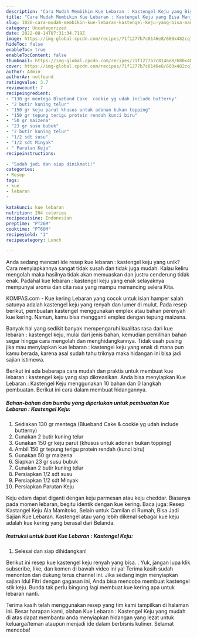 ```yaml
---
description: "Cara Mudah Membikin Kue Lebaran : Kastengel Keju yang Bisa Manjain Lidah"
title: "Cara Mudah Membikin Kue Lebaran : Kastengel Keju yang Bisa Manjain Lidah"
slug: 1026-cara-mudah-membikin-kue-lebaran-kastengel-keju-yang-bisa-manjain-lidah
category: Uncategorized
date: 2022-08-14T07:31:34.719Z
image: https://img-global.cpcdn.com/recipes/71f1277b7c8146e8/680x482cq70/kue-lebaran-kastengel-keju-foto-resep-utama.jpg
hideToc: false
enableToc: true
enableTocContent: false
thumbnail: https://img-global.cpcdn.com/recipes/71f1277b7c8146e8/680x482cq70/kue-lebaran-kastengel-keju-foto-resep-utama.jpg
cover: https://img-global.cpcdn.com/recipes/71f1277b7c8146e8/680x482cq70/kue-lebaran-kastengel-keju-foto-resep-utama.jpg
author: Admin
authorAv: notfound
ratingvalue: 3.7
reviewcount: 7
recipeingredient:
- "130 gr mentega Blueband Cake  cookie yg udah include butterny"
- "2 butir kuning telur"
- "150 gr keju parut khusus untuk adonan bukan topping"
- "150 gr tepung terigu protein rendah kunci biru"
- "50 gr maizena"
- "23 gr susu bubuk"
- "2 butir kuning telur"
- "1/2 sdt susu"
- "1/2 sdt Minyak"
- " Parutan Keju"
recipeinstructions:

- "Sudah jadi dan siap dinikmati!"
categories:
- Resep
tags:
- kue
- lebaran
- 

katakunci: kue lebaran  
nutrition: 204 calories
recipecuisine: Indonesian
preptime: "PT26M"
cooktime: "PT60M"
recipeyield: "1"
recipecategory: Lunch

---
```





Anda sedang mencari ide resep kue lebaran : kastengel keju yang unik? Cara menyiapkannya sangat tidak susah dan tidak juga mudah. Kalau keliru mengolah maka hasilnya tidak akan memuaskan dan justru cenderung tidak enak. Padahal kue lebaran : kastengel keju yang enak selayaknya mempunyai aroma dan cita rasa yang mampu memancing selera Kita.





KOMPAS.com - Kue kering Lebaran yang cocok untuk isian hamper salah satunya adalah kastengel keju yang renyah dan lumer di mulut. Pada resep berikut, pembuatan kastengel menggunakan emplex atau bahan perenyah kue kering. Namun, kamu bisa mengganti emplex dengan tepung maizena.

Banyak hal yang sedikit banyak mempengaruhi kualitas rasa dari kue lebaran : kastengel keju, mulai dari jenis bahan, kemudian pemilihan bahan segar hingga cara mengolah dan menghidangkannya. Tidak usah pusing jika mau menyiapkan kue lebaran : kastengel keju yang enak di mana pun kamu berada, karena asal sudah tahu triknya maka hidangan ini bisa jadi sajian istimewa.






Berikut ini ada beberapa cara mudah dan praktis untuk membuat kue lebaran : kastengel keju yang siap dikreasikan. Anda bisa menyiapkan Kue Lebaran : Kastengel Keju menggunakan 10 bahan dan 0 langkah pembuatan. Berikut ini cara dalam membuat hidangannya.

<!--inarticleads1-->

##### Bahan-bahan dan bumbu yang diperlukan untuk pembuatan Kue Lebaran : Kastengel Keju:

1. Sediakan 130 gr mentega (Blueband Cake &amp; cookie yg udah include butterny)
1. Gunakan 2 butir kuning telur
1. Gunakan 150 gr keju parut (khusus untuk adonan bukan topping)
1. Ambil 150 gr tepung terigu protein rendah (kunci biru)
1. Gunakan 50 gr maizena
1. Siapkan 23 gr susu bubuk
1. Gunakan 2 butir kuning telur
1. Persiapkan 1/2 sdt susu
1. Persiapkan 1/2 sdt Minyak
1. Persiapkan  Parutan Keju


Keju edam dapat diganti dengan keju parmesan atau keju cheddar. Biasanya pada momen lebaran, begitu identik dengan kue kering. Baca juga: Resep Kastangel Keju Ala Mamitoko, Selain untuk Camilan di Rumah, Bisa Jadi Sajian Kue Lebaran. Kastengel atau yang lebih dikenal sebagai kue keju adalah kue kering yang berasal dari Belanda. 

<!--inarticleads2-->

##### Instruksi untuk buat Kue Lebaran : Kastengel Keju:


1. Selesai dan siap dihidangkan!

Berikut ini resep kue kastengel keju renyah yang bisa. . Yuk, jangan lupa klik subscribe, like, dan komen di bawah video ini ya! Terima kasih sudah menonton dan dukung terus channel ini. Jika sedang ingin menyiapkan sajian Idul Fitri dengan gagasan ini, Anda bisa mencoba membuat kastengel stik keju. Bunda tak perlu bingung lagi membuat kue kering apa untuk lebaran nanti. 

Terima kasih telah menggunakan resep yang tim kami tampilkan di halaman ini. Besar harapan kami, olahan Kue Lebaran : Kastengel Keju yang mudah di atas dapat membantu anda menyiapkan hidangan yang lezat untuk keluarga/teman ataupun menjadi ide dalam berbisnis kuliner. Selamat mencoba!
